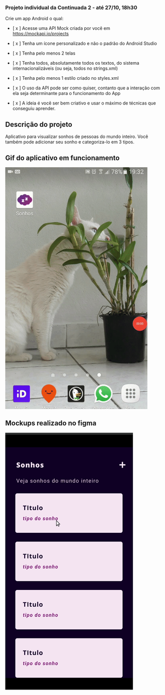 ### Projeto individual da Continuada 2 - até 27/10, 18h30

Crie um app Android o qual:

- [ x ] Acesse uma API Mock criada por você em https://mockapi.io/projects

- [ x ] Tenha um ícone personalizado e não o padrão do Android Studio

- [ x ] Tenha pelo menos 2 telas

- [ x ] Tenha todos, absolutamente todos os textos, do sistema internacionalizáveis (ou seja, todos no strings.xml)

- [ x ] Tenha pelo menos 1 estilo criado no styles.xml

- [ x ] O uso da API pode ser como quiser, contanto que a interação com ela seja determinante para o funcionamento do App

- [ x ] A ideia é você ser bem criativo e usar o máximo de técnicas que conseguiu aprender.


## Descrição do projeto

Aplicativo para visualizar sonhos de pessoas do mundo inteiro. Você também pode adicionar seu sonho e categoriza-lo em 3 tipos.

## Gif do aplicativo em funcionamento
![gif do aplicatio](https://github.com/esteves-esta/kotlin-continuada/blob/main/mockups/gif-app.gif)


## Mockups realizado no figma
![gif do mockup](https://github.com/esteves-esta/kotlin-continuada/blob/main/mockups/gif-mockups.gif)
